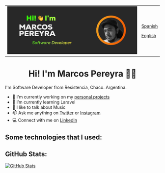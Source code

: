 <!-- <div align="justify">
<a href="https://github.com/MarkeZito3/MarkeZito3/blob/master/README-es.md">Spanish</a>
<p><a href="https://github.com/MarkeZito3/MarkeZito3/blob/master/README-es.md">English</a></p>
<img src="https://raw.githubusercontent.com/MarkeZito3/MarkeZito3/master/assets/banner%20of%20me.png">
</div> -->

<table style="width:100%">
<tr>
  <td>
      <img src="https://raw.githubusercontent.com/MarkeZito3/MarkeZito3/master/assets/banner%20of%20me.png">
  </td>
  <td>
    <p><a href="https://github.com/MarkeZito3/MarkeZito3/blob/master/README-es.md">Spanish</a></p>
    <p><a href="https://github.com/MarkeZito3/MarkeZito3/blob/master/README-es.md">English</a></p>
  </td>

</tr>
</table>

<!-- day version -->
<!-- <div align="center"><img src="https://raw.githubusercontent.com/MarkeZito3/MarkeZito3/master/assets/banner%20of%20me_%20bg-white.png"></div> -->

<h1 align="center">
  Hi! I'm Marcos Pereyra 🦊👋
</h1>

I'm Software Developer from Resistencia, Chaco. Argentina.

- 🏢  I'm currently working on my [personal projects](https://github.com/MarkeZito3?tab=repositories)
- 🌱  I’m currently learning Laravel
- 💬  I like to talk about Music
- 📫  Ask me anything on [Twitter](https://twitter.com/markezitotres) or [Instagram](https://www.instagram.com/markezito133/)
- 💻  Connect with me on [LinkedIn](https://www.linkedin.com/in/markezito3)

## Some technologies that I used:

<!-- (buttons example below)

<code><img height="20" src="https://raw.githubusercontent.com/github/explore/80688e429a7d4ef2fca1e82350fe8e3517d3494d/topics/tensorflow/tensorflow.png"></code>
<code><img height="20" src="https://raw.githubusercontent.com/github/explore/80688e429a7d4ef2fca1e82350fe8e3517d3494d/topics/tensorflow/tensorflow.png"></code>
<code><img height="20" src="https://raw.githubusercontent.com/github/explore/80688e429a7d4ef2fca1e82350fe8e3517d3494d/topics/tensorflow/tensorflow.png"></code> -->

## GitHub Stats:
<div>

  [![GitHub Stats](https://github-readme-stats.vercel.app/api?username=MarkeZito3&theme=gruvbox&show_icons=true)](https://github.com/anuraghazra/github-readme-stats)

</div>
